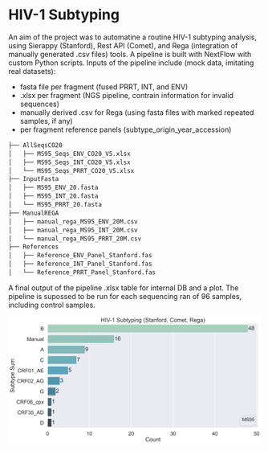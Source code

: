 # HIV-1 Subtyping

An aim of the project was to automatine a routine HIV-1 subtyping analysis, using Sierappy (Stanford), Rest API (Comet), and Rega (integration of manually generated .csv files) tools. A pipeline is built with NextFlow with custom Python scripts. Inputs of the pipeline include (mock data, imitating real datasets):

- fasta file per fragment (fused PRRT, INT, and ENV)
- .xlsx per fragment (NGS pipeline, contrain information for invalid sequences)
- manually derived .csv for Rega (using fasta files with marked repeated samples, if any)
- per fragment reference panels (subtype_origin_year_accession)
  
```sh
├── AllSeqsCO20
│   ├── MS95_Seqs_ENV_CO20_V5.xlsx
│   ├── MS95_Seqs_INT_CO20_V5.xlsx
│   └── MS95_Seqs_PRRT_CO20_V5.xlsx
├── InputFasta
│   ├── MS95_ENV_20.fasta
│   ├── MS95_INT_20.fasta
│   └── MS95_PRRT_20.fasta
├── ManualREGA
│   ├── manual_rega_MS95_ENV_20M.csv
│   ├── manual_rega_MS95_INT_20M.csv
│   └── manual_rega_MS95_PRRT_20M.csv
├── References
│   ├── Reference_ENV_Panel_Stanford.fas
│   ├── Reference_INT_Panel_Stanford.fas
│   └── Reference_PRRT_Panel_Stanford.fas
```

A final output of the pipeline .xlsx table for internal DB and a plot. The pipeline is supossed to be run for each sequencing ran of 96 samples, including control samples. 

![Plot](Documentation/images/MS95_subtype_counts.png)